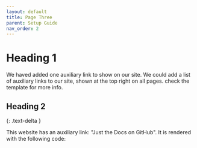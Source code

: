 ```yaml
---
layout: default
title: Page Three
parent: Setup Guide
nav_order: 2
---
```


# Heading 1

We haved added one auxiliary link to show on our site.
We could add a list of auxiliary links to our site, shown at the top right on all pages.
check the template for more info.

## Heading 2
{: .text-delta }

This website has an auxiliary link: "Just the Docs on GitHub". It is rendered with the following code:
